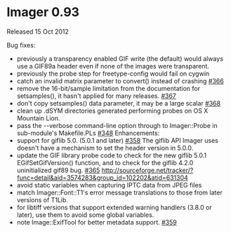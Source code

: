 # Imager 0.93

Released 15 Oct 2012

Bug fixes:
- previously a transparency enabled GIF write (the default) would always use a GIF89a header even if none of the images were transparent. 
- previously the probe step for freetype-config would fail on cygwin 
- catch an invalid matrix parameter to convert() instead of crashing [#366](https://github.com/tonycoz/imager/issues/366) 
- remove the 16-bit/sample limitation from the documentation for setsamples(), it hasn't applied for many releases. [#367](https://github.com/tonycoz/imager/issues/367) 
- don't copy setsamples() data parameter, it may be a large scalar [#368](https://github.com/tonycoz/imager/issues/368) 
- clean up .dSYM directories generated performing probes on OS X Mountain Lion. 
- pass the --verbose command-line option through to Imager::Probe in sub-module's Makefile.PLs [#348](https://github.com/tonycoz/imager/issues/348) Enhancements: 
- support for giflib 5.0. (5.0.1 and later) [#358](https://github.com/tonycoz/imager/issues/358) The giflib API Imager uses doesn't have a mechanism to set the header version in 5.0.0. 
- update the GIF library probe code to check for the new giflib 5.0.1 EGifSetGifVersion() function, and to check for the giflib 4.2.0 uninitialized gif89 bug. [#365](https://github.com/tonycoz/imager/issues/365) http://sourceforge.net/tracker/?func=detail&aid=3574283&group_id=102202&atid=631304 
- avoid static variables when capturing IPTC data from JPEG files 
- match Imager::Font::T1's error message translations to those from later versions of T1Lib. 
- for libtiff versions that support extended warning handlers (3.8.0 or later), use them to avoid some global variables. 
- note Image::ExifTool for better metadata support. [#359](https://github.com/tonycoz/imager/issues/359)